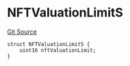 # NFTValuationLimitS
[Git Source](https://github.com/thrackle-io/rules-engine/blob/0add9b8cd140006448dad92dd54fc23fca23f012/src/client/token/handler/diamond/RuleStorage.sol)


```solidity
struct NFTValuationLimitS {
    uint16 nftValuationLimit;
}
```

